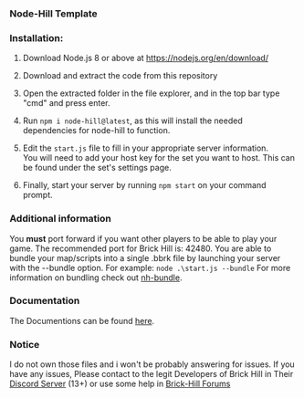 ### Node-Hill Template

### Installation:

1. Download Node.js 8 or above at https://nodejs.org/en/download/

2. Download and extract the code from this repository

3. Open the extracted folder in the file explorer, and in the top bar type "cmd" and press enter.

4. Run `npm i node-hill@latest`, as this will install the needed dependencies for node-hill to function.

5. Edit the `start.js` file to fill in your appropriate server information. \
You will need to add your host key for the set you want to host. This can be found under the set's settings page.

6. Finally, start your server by running `npm start` on your command prompt.

### Additional information
You __must__ port forward if you want other players to be able to play your game. The recommended port for Brick Hill is: 42480.
You are able to bundle your map/scripts into a single .bbrk file by launching your server with the --bundle option. 
For example: `node .\start.js --bundle`
For more information on bundling check out [nh-bundle](https://www.npmjs.com/package/nh-bundle). 

### Documentation
The Documentions can be found [here](https://brickhill.gitlab.io/open-source/node-hill/index.html).

### Notice
I do not own those files and i won't be probably answering for issues. If you have any issues, Please contact to the legit Developers of Brick Hill in Their [Discord Server](https://discord.gg/brick-hill) (13+) or use some help in [Brick-Hill Forums](https://www.brick-hill.com/forum/)
